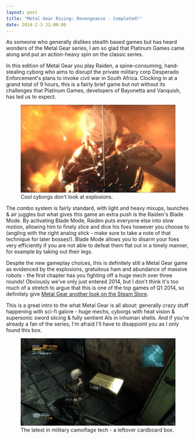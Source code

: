 ```yaml
---
layout: post
title: "Metal Gear Rising: Revengeance - Completed!"
date: 2014-2-3 22:00:00
---
```


As someone who generally dislikes stealth based games but has heard wonders of the Metal Gear series, I am so glad that Platinum Games came along and put an action-heavy spin on the classic series.

In this edition of Metal Gear you play Raiden, a spine-consuming, hand-stealing cyborg who aims to disrupt the private military corp Desperado Enforcement's plans to invoke civil war in South Africa. Clocking in at a grand total of 9 hours, this is a fairly brief game but not without its challenges that Platinum Games, developers of Bayonetta and Vanquish, has led us to expect.

<figure><a href="/img/mgr1/raiden-explosion.jpg"><img src="/img/mgr1/raiden-explosion.jpg" title="Raiden demonstrating that he is in fact, a cool guy"></a><figcaption>Cool cyborgs don't look at explosions.</figcaption></figure>

The combo system is fairly standard, with light and heavy mixups, launches & air juggles but what gives this game an extra push is the Raiden's Blade Mode. By activating Blade Mode, Raiden puts everyone else into slow motion, allowing him to finely slice and dice his foes however you choose to (angling with the right analog stick - make sure to take a note of that technique for later bosses!). Blade Mode allows you to disarm your foes very efficiently if you are not able to defeat them flat out in a timely manner, for example by taking out their legs. 

Despite the new gameplay choices, this is definitely still a Metal Gear game as evidenced by the explosions, gratuitous ham and abundance of massive robots - the first chapter has you fighting off a huge mech over three rounds! Obviously we've only just entered 2014, but I don't think it's too much of a stretch to argue that this is one of the top games of Q1 2014, so definitely give [Metal Gear another look on the Steam Store](http://store.steampowered.com/app/235460/).

This is a great intro to the what Metal Gear is all about: generally crazy stuff happening with sci-fi galore - huge mechs, cyborgs with heat vision & supersonic sword slicing & fully sentient AIs in inhuman shells. And if you're already a fan of the series, I'm afraid I'll have to disappoint you as I only found this box.

<figure><a href="/img/mgr1/cunning-disguise.jpg"><img src="/img/mgr1/cunning-disguise.jpg" title="Okay, maybe not ENTIRELY without a bit of sneaks."></a><figcaption>The latest in military camoflage tech - a leftover cardboard box.</figcaption></figure>